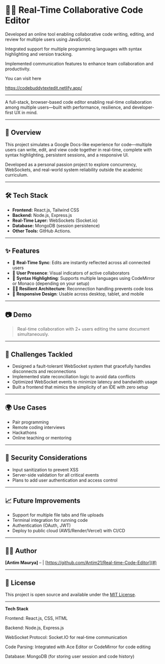 # 🧑‍💻 Real-Time Collaborative Code Editor

Developed an online tool enabling collaborative code writing, editing, and review for multiple users using JavaScript. 

Integrated support for multiple programming languages with syntax highlighting and version tracking.  

Implemented communication features to enhance team collaboration and productivity.  

You can visit here   
      
https://codebuddytextedit.netlify.app/
 

---


A full-stack, browser-based code editor enabling real-time collaboration among multiple users—built with performance, resilience, and developer-first UX in mind.

---

## 🚀 Overview
This project simulates a Google Docs-like experience for code—multiple users can write, edit, and view code together in real-time, complete with syntax highlighting, persistent sessions, and a responsive UI.

Developed as a personal passion project to explore concurrency, WebSockets, and real-world system reliability outside the academic curriculum.

---

## 🛠️ Tech Stack
- **Frontend:** React.js, Tailwind CSS
- **Backend:** Node.js, Express.js
- **Real-Time Layer:** WebSockets (Socket.io)
- **Database:** MongoDB (session persistence)
- **Other Tools:** GitHub Actions. 

---

## ✨ Features
- 🔁 **Real-Time Sync**: Edits are instantly reflected across all connected users  
- 🧠 **User Presence**: Visual indicators of active collaborators  
- 🎨 **Syntax Highlighting**: Supports multiple languages using CodeMirror or Monaco (depending on your setup)  
- 🧘‍♀️ **Resilient Architecture**: Reconnection handling prevents code loss  
- 📱 **Responsive Design**: Usable across desktop, tablet, and mobile  

---

## 📷 Demo

> Real-time collaboration with 2+ users editing the same document simultaneously.

---

## 🧪 Challenges Tackled
- Designed a fault-tolerant WebSocket system that gracefully handles disconnects and reconnections  
- Implemented state reconciliation logic to avoid data conflicts  
- Optimized WebSocket events to minimize latency and bandwidth usage  
- Built a frontend that mimics the simplicity of an IDE with zero setup

---

## 🌍 Use Cases
- Pair programming
- Remote coding interviews
- Hackathons
- Online teaching or mentoring

---

## 🔐 Security Considerations
- Input sanitization to prevent XSS  
- Server-side validation for all critical events  
- Plans to add user authentication and access control

---

## 📈 Future Improvements
- Support for multiple file tabs and file uploads  
- Terminal integration for running code  
- Authentication (OAuth, JWT)  
- Deploy to public cloud (AWS/Render/Vercel) with CI/CD

---

## 👨‍💻 Author
**[Antim Maurya]** – | [https://github.com/Antim21/Real-time-Code-Editor](#)

---

## 📄 License
This project is open source and available under the [MIT License](LICENSE).

---


**Tech Stack**

Frontend: React.js, CSS, HTML

Backend: Node.js, Express.js

WebSocket Protocol: Socket.IO for real-time communication

Code Parsing: Integrated with Ace Editor or CodeMirror for code editing

Database: MongoDB (for storing user session and code history)
